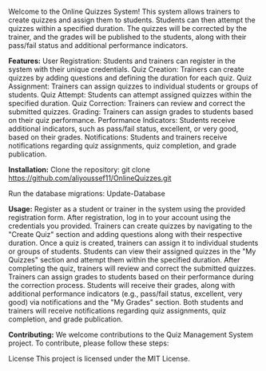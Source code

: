 Welcome to the Online Quizzes System! This system allows trainers to create quizzes and assign them to students. Students can then attempt the quizzes within a 
specified duration. The quizzes will be corrected by the trainer, and the grades will be published to the students, along with their pass/fail status and additional 
performance indicators.

**Features:**
User Registration: Students and trainers can register in the system with their unique credentials.
Quiz Creation: Trainers can create quizzes by adding questions and defining the duration for each quiz.
Quiz Assignment: Trainers can assign quizzes to individual students or groups of students.
Quiz Attempt: Students can attempt assigned quizzes within the specified duration.
Quiz Correction: Trainers can review and correct the submitted quizzes.
Grading: Trainers can assign grades to students based on their quiz performance.
Performance Indicators: Students receive additional indicators, such as pass/fail status, excellent, or very good, based on their grades.
Notifications: Students and trainers receive notifications regarding quiz assignments, quiz completion, and grade publication.

**Installation:**
Clone the repository:
git clone https://github.com/aliyoussef11/OnlineQuizzes.git

Run the database migrations:
Update-Database


**Usage:**
Register as a student or trainer in the system using the provided registration form.
After registration, log in to your account using the credentials you provided.
Trainers can create quizzes by navigating to the "Create Quiz" section and adding questions along with their respective duration.
Once a quiz is created, trainers can assign it to individual students or groups of students.
Students can view their assigned quizzes in the "My Quizzes" section and attempt them within the specified duration.
After completing the quiz, trainers will review and correct the submitted quizzes.
Trainers can assign grades to students based on their performance during the correction process.
Students will receive their grades, along with additional performance indicators (e.g., pass/fail status, excellent, very good) via notifications and the "My Grades" section.
Both students and trainers will receive notifications regarding quiz assignments, quiz completion, and grade publication.

**Contributing:**
We welcome contributions to the Quiz Management System project. To contribute, please follow these steps:

License
This project is licensed under the MIT License.
